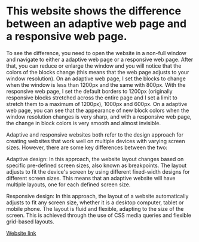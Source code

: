 # This website shows the difference between an adaptive web page and a responsive web page.

To see the difference, you need to open the website in a non-full window and navigate to either a adaptive web page or a responsive web page. After that, you can reduce or enlarge the window and you will notice that the colors of the blocks change (this means that the web page adjusts to your window resolution). On an adaptive web page, I set the blocks to change when the window is less than 1200px and the same with 800px. With the responsive web page, I set the default borders to 1200px (originally responsive blocks stretched across the entire page and I set a limit to stretch them to a maximum of 1200px), 1000px and 600px. On a adaptive web page, you can see that the appearance of new block colors when the window resolution changes is very sharp, and with a responsive web page, the change in block colors is very smooth and almost invisible.


  Adaptive and responsive websites both refer to the design approach for creating websites that work well on multiple devices with varying screen sizes. However, there   are some key differences between the two:

  Adaptive design: In this approach, the website layout changes based on specific pre-defined screen sizes, also known as breakpoints. The layout adjusts to fit the    device's screen by using different fixed-width designs for different screen sizes. This means that an adaptive website will have multiple layouts, one for each defined screen size.

  Responsive design: In this approach, the layout of a website automatically adjusts to fit any screen size, whether it is a desktop computer, tablet or mobile phone. The layout is fluid and flexible, adapting to the size of the screen. This is achieved through the use of CSS media queries and flexible grid-based layouts.
  
[Website link](https://k-shiman.github.io/)
